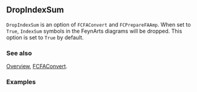 ## DropIndexSum

`DropIndexSum` is an option of `FCFAConvert` and `FCPrepareFAAmp`. When set to `True`, `IndexSum` symbols in the FeynArts diagrams will be dropped. This option is set to `True` by default.

### See also

[Overview](Extra/FeynCalc.md), [FCFAConvert](FCFAConvert.md).

### Examples